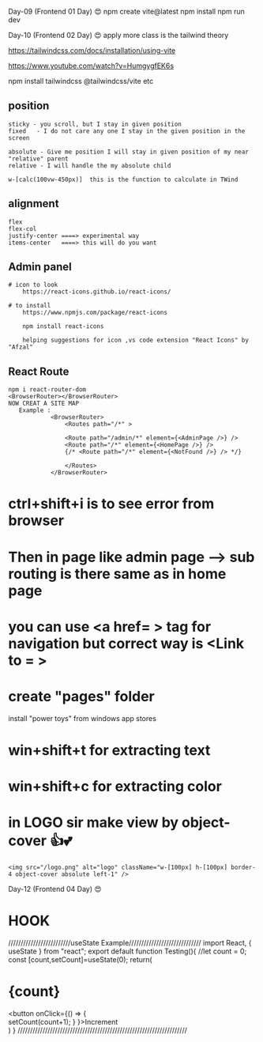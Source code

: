 Day-09 (Frontend 01 Day) 😍
npm create vite@latest
    npm install
    npm run dev

Day-10 (Frontend 02 Day) 😍
 apply more class is the tailwind theory <div className='test bod texcol'>
 https://tailwindcss.com/docs/installation/using-vite 

 https://www.youtube.com/watch?v=HumgygfEK6s

 npm install tailwindcss @tailwindcss/vite
 etc
## position
    sticky - you scroll, but I stay in given position
    fixed   - I do not care any one I stay in the given position in the screen

    absolute - Give me position I will stay in given position of my near "relative" parent
    relative - I will handle the my absolute child

    w-[calc(100vw-450px)]  this is the function to calculate in TWind

## alignment
    flex 
    flex-col
    justify-center ====> experimental way
    items-center   ====> this will do you want 
## Admin panel
    # icon to look
        https://react-icons.github.io/react-icons/
    
    # to install
        https://www.npmjs.com/package/react-icons

        npm install react-icons

        helping suggestions for icon ,vs code extension "React Icons" by "Afzal"
## React Route
    npm i react-router-dom
    <BrowserRouter></BrowserRouter>
    NOW CREAT A SITE MAP
       Example :
                <BrowserRouter>
                    <Routes path="/*" >
                    
                    <Route path="/admin/*" element={<AdminPage />} />
                    <Route path="/*" element={<HomePage />} />
                    {/* <Route path="/*" element={<NotFound />} /> */}

                    </Routes>
                </BrowserRouter>
#  ctrl+shift+i is to see error from browser
#  Then in page like admin page --> sub routing is there same as in home page

# you can use <a href= > tag for navigation but correct way is <Link to = >
# create "pages" folder 


install "power toys" from windows app stores 
# win+shift+t  for extracting text
# win+shift+c  for extracting color

# in LOGO sir make view by  object-cover 👍💕            
    <img src="/logo.png" alt="logo" className="w-[100px] h-[100px] border-4 object-cover absolute left-1" /> 


Day-12 (Frontend 04 Day) 😍

# HOOK
/////////////////////////useState Example/////////////////////////////
                import React, { useState } from "react";
                export default function Testing(){
                    //let count = 0;
                    const [count,setCount]=useState(0);
                    return(
                        <div className="w-full h-screen">
                            <h1>{count}</h1>
                            <button onClick={() => {                
                                setCount(count+1);
                                }
                                }>Increment</button>            
                        </div>
                    )
                }
////////////////////////////////////////////////////////////////////


